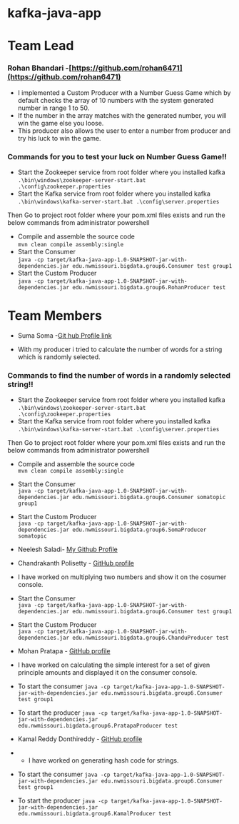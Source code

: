 # kafka-java-app

# Team Lead
### Rohan Bhandari -[https://github.com/rohan6471](https://github.com/rohan6471)
* I implemented a Custom Producer with a Number Guess Game which by default checks the array of 10 numbers with the system generated number in range 1 to 50.  
* If the number in the array matches with the generated number, you will win the game else you loose.   
* This producer also allows the user to enter a number from producer and try his luck to win the game.

### Commands for you to test your luck on Number Guess Game!! 

- Start the Zookeeper service from root folder where you installed kafka    
``` .\bin\windows\zookeeper-server-start.bat .\config\zookeeper.properties ```   
- Start the Kafka service from root folder where you installed kafka  
``` .\bin\windows\kafka-server-start.bat .\config\server.properties ```  

Then Go to project root folder where your pom.xml files exists and run the below commands from administrator powershell    

- Compile and assemble the source code   
```mvn clean compile assembly:single ```  
- Start the Consumer     
```java -cp target/kafka-java-app-1.0-SNAPSHOT-jar-with-dependencies.jar edu.nwmissouri.bigdata.group6.Consumer test group1 ```  
- Start the Custom Producer     
```java -cp target/kafka-java-app-1.0-SNAPSHOT-jar-with-dependencies.jar edu.nwmissouri.bigdata.group6.RohanProducer test ```  



# Team Members

- Suma Soma -[Git hub Profile link](https://github.com/suma-gitrep)

* With my producer i tried to calculate the number of words for a string which is randomly selected.

### Commands to find the number of words in a randomly selected string!! 

- Start the Zookeeper service from root folder where you installed kafka    
``` .\bin\windows\zookeeper-server-start.bat .\config\zookeeper.properties ```   
- Start the Kafka service from root folder where you installed kafka  
``` .\bin\windows\kafka-server-start.bat .\config\server.properties ```  

Then Go to project root folder where your pom.xml files exists and run the below commands from administrator powershell    

- Compile and assemble the source code   
```mvn clean compile assembly:single ```  
- Start the Consumer     
```java -cp target/kafka-java-app-1.0-SNAPSHOT-jar-with-dependencies.jar edu.nwmissouri.bigdata.group6.Consumer somatopic group1 ```  
- Start the Custom Producer     
```java -cp target/kafka-java-app-1.0-SNAPSHOT-jar-with-dependencies.jar edu.nwmissouri.bigdata.group6.SomaProducer somatopic ```  

- Neelesh Saladi- [My Github Profile](https://github.com/neeleshsaladi)
- Chandrakanth Polisetty - [GitHub profile](https://github.com/Chandupolisetty)
* I have worked on multiplying two numbers and show it on the cosumer console.
- Start the Consumer     
```java -cp target/kafka-java-app-1.0-SNAPSHOT-jar-with-dependencies.jar edu.nwmissouri.bigdata.group6.Consumer test group1 ```  

- Start the Custom Producer     
```java -cp target/kafka-java-app-1.0-SNAPSHOT-jar-with-dependencies.jar edu.nwmissouri.bigdata.group6.ChanduProducer test ```  


- Mohan Pratapa - [GitHub profile](https://github.com/mohanpratapa) 
* I have worked on calculating the simple interest for a set of given principle amounts and displayed it on the consumer console.

- To start the consumer
```java -cp target/kafka-java-app-1.0-SNAPSHOT-jar-with-dependencies.jar edu.nwmissouri.bigdata.group6.Consumer test group1 ``` 
- To start the producer
```java -cp target/kafka-java-app-1.0-SNAPSHOT-jar-with-dependencies.jar edu.nwmissouri.bigdata.group6.PratapaProducer test ```

- Kamal Reddy Donthireddy - [GitHub profile](https://github.com/Kamal4195) 
- * I have worked on generating hash code for strings.

- To start the consumer
```java -cp target/kafka-java-app-1.0-SNAPSHOT-jar-with-dependencies.jar edu.nwmissouri.bigdata.group6.Consumer test group1 ``` 
- To start the producer
```java -cp target/kafka-java-app-1.0-SNAPSHOT-jar-with-dependencies.jar edu.nwmissouri.bigdata.group6.KamalProducer test ```

